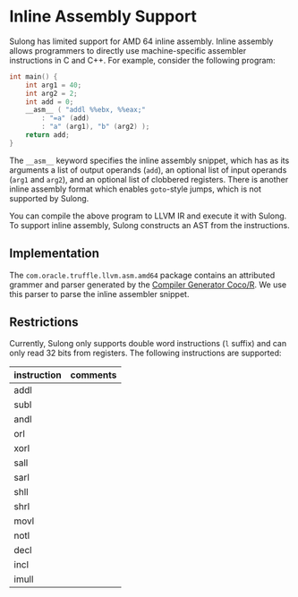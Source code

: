 # Inline Assembly Support

Sulong has limited support for AMD 64 inline assembly. Inline assembly
allows programmers to directly use machine-specific assembler instructions
in C and C++. For example, consider the following program:

```c
int main() {
    int arg1 = 40;
    int arg2 = 2;
    int add = 0;
    __asm__ ( "addl %%ebx, %%eax;"
        : "=a" (add)
        : "a" (arg1), "b" (arg2) );
    return add;
}
```

The `__asm__` keyword specifies the inline assembly snippet, which has
as its arguments a list of output operands (`add`), an optional list of
input operands (`arg1` and `arg2`), and an optional list of clobbered
registers. There is another inline assembly format which enables
`goto`-style jumps, which is not supported by Sulong.

You can compile the above program to LLVM IR and execute it with Sulong.
To support inline assembly, Sulong constructs an AST from the instructions.

## Implementation

The `com.oracle.truffle.llvm.asm.amd64` package contains an attributed
grammer and parser generated by the [Compiler Generator Coco/R](http://www.ssw.uni-linz.ac.at/Coco/).
We use this parser to parse the inline assembler snippet.

## Restrictions

Currently, Sulong only supports double word instructions (`l` suffix) and
can only read 32 bits from registers. The following instructions are
supported:

| instruction | comments |
|-------------|----------|
| addl        |          |
| subl        |          |
| andl        |          |
| orl         |          |
| xorl        |          |
| sall        |          |
| sarl        |          |
| shll        |          |
| shrl        |          |
| movl        |          |
| notl        |          |
| decl        |          |
| incl        |          |
| imull       |          |
